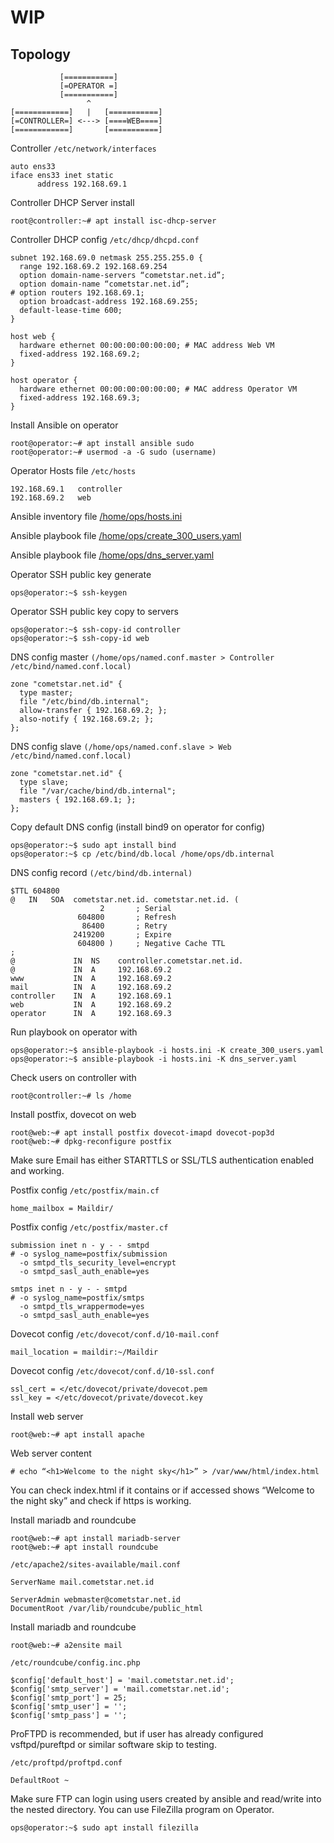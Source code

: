 # WIP
## Topology
```
           [===========]
           [=OPERATOR =]
           [===========]
                 ^
[============]   |   [===========]
[=CONTROLLER=] <---> [====WEB====]
[============]       [===========]
```

Controller `/etc/network/interfaces`

```
auto ens33
iface ens33 inet static
      address 192.168.69.1
```

Controller DHCP Server install

```
root@controller:~# apt install isc-dhcp-server
```

Controller DHCP config `/etc/dhcp/dhcpd.conf`

```
subnet 192.168.69.0 netmask 255.255.255.0 {
  range 192.168.69.2 192.168.69.254
  option domain-name-servers “cometstar.net.id”;
  option domain-name “cometstar.net.id”;
# option routers 192.168.69.1;
  option broadcast-address 192.168.69.255;
  default-lease-time 600;
}
```

```
host web {
  hardware ethernet 00:00:00:00:00:00; # MAC address Web VM
  fixed-address 192.168.69.2;
}

host operator {
  hardware ethernet 00:00:00:00:00:00; # MAC address Operator VM
  fixed-address 192.168.69.3;
}
```

Install Ansible on operator

```
root@operator:~# apt install ansible sudo
root@operator:~# usermod -a -G sudo (username)
```

Operator Hosts file `/etc/hosts`

```
192.168.69.1   controller
192.168.69.2   web
```

Ansible inventory file [/home/ops/hosts.ini](https://github.com/Sprtcrnbry/UPASJ/blob/main/hosts.ini)

Ansible playbook file [/home/ops/create_300_users.yaml](https://github.com/Sprtcrnbry/UPASJ/blob/main/create_300_users.yaml)

Ansible playbook file [/home/ops/dns_server.yaml](https://github.com/Sprtcrnbry/UPASJ/blob/main/dns_server.yaml)

Operator SSH public key generate

```
ops@operator:~$ ssh-keygen
```

Operator SSH public key copy to servers

```
ops@operator:~$ ssh-copy-id controller
ops@operator:~$ ssh-copy-id web
```

DNS config master `(/home/ops/named.conf.master > Controller /etc/bind/named.conf.local)`

```
zone "cometstar.net.id" {
  type master;
  file "/etc/bind/db.internal";
  allow-transfer { 192.168.69.2; };
  also-notify { 192.168.69.2; };
};
```

DNS config slave `(/home/ops/named.conf.slave > Web /etc/bind/named.conf.local)`

```
zone "cometstar.net.id" {
  type slave;
  file "/var/cache/bind/db.internal";
  masters { 192.168.69.1; };
};
```

Copy default DNS config (install bind9 on operator for config)

```
ops@operator:~$ sudo apt install bind
ops@operator:~$ cp /etc/bind/db.local /home/ops/db.internal
```

DNS config record `(/etc/bind/db.internal)`

```
$TTL 604800
@   IN   SOA  cometstar.net.id. cometstar.net.id. (
                    2       ; Serial
               604800       ; Refresh
                86400       ; Retry
              2419200       ; Expire
               604800 )     ; Negative Cache TTL
;
@             IN  NS    controller.cometstar.net.id.
@             IN  A     192.168.69.2
www           IN  A     192.168.69.2
mail          IN  A     192.168.69.2
controller    IN  A     192.168.69.1
web           IN  A     192.168.69.2
operator      IN  A     192.168.69.3
```

Run playbook on operator with

```
ops@operator:~$ ansible-playbook -i hosts.ini -K create_300_users.yaml
ops@operator:~$ ansible-playbook -i hosts.ini -K dns_server.yaml
```

Check users on controller with

```
root@controller:~# ls /home
```

Install postfix, dovecot on web

```
root@web:~# apt install postfix dovecot-imapd dovecot-pop3d
root@web:~# dpkg-reconfigure postfix
```

Make sure Email has either STARTTLS or SSL/TLS authentication enabled and working.

Postfix config `/etc/postfix/main.cf`

```
home_mailbox = Maildir/
```

Postfix config `/etc/postfix/master.cf`

```
submission inet n - y - - smtpd
# -o syslog_name=postfix/submission
  -o smtpd_tls_security_level=encrypt
  -o smtpd_sasl_auth_enable=yes
```

```
smtps inet n - y - - smtpd
# -o syslog_name=postfix/smtps
  -o smtpd_tls_wrappermode=yes
  -o smtpd_sasl_auth_enable=yes
```

Dovecot config `/etc/dovecot/conf.d/10-mail.conf`

```
mail_location = maildir:~/Maildir
```

Dovecot config `/etc/dovecot/conf.d/10-ssl.conf`

```
ssl_cert = </etc/dovecot/private/dovecot.pem
ssl_key = </etc/dovecot/private/dovecot.key
```

Install web server

```
root@web:~# apt install apache
```

Web server content

```
# echo “<h1>Welcome to the night sky</h1>” > /var/www/html/index.html
```

You can check index.html if it contains or if accessed shows “Welcome to the night sky” and check if https is working.

Install mariadb and roundcube

```
root@web:~# apt install mariadb-server
root@web:~# apt install roundcube
```

`/etc/apache2/sites-available/mail.conf`

```
ServerName mail.cometstar.net.id

ServerAdmin webmaster@cometstar.net.id
DocumentRoot /var/lib/roundcube/public_html
```

Install mariadb and roundcube

```
root@web:~# a2ensite mail
```

`/etc/roundcube/config.inc.php`

```
$config['default_host'] = 'mail.cometstar.net.id';
$config['smtp_server'] = 'mail.cometstar.net.id';
$config['smtp_port'] = 25;
$config['smtp_user'] = '';
$config['smtp_pass'] = '';
```

ProFTPD is recommended, but if user has already configured vsftpd/pureftpd or similar
software skip to testing.

`/etc/proftpd/proftpd.conf`

```
DefaultRoot ~
```

Make sure FTP can login using users created by ansible and read/write into the nested
directory. You can use FileZilla program on Operator.

```
ops@operator:~$ sudo apt install filezilla
```
